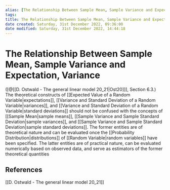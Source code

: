 ```yaml
---
alias: [The Relationship Between Sample Mean, Sample Variance and Expectation, Variance]
tags: 
title: The Relationship Between Sample Mean, Sample Variance and Expectation, Variance
date created: Saturday, 31st December 2022, 09:36:00
date modified: Saturday, 31st December 2022, 14:44:18
---
```


# The Relationship Between Sample Mean, Sample Variance and Expectation, Variance

([@[[D. Ostwald - The general linear model 20_21|Ost20]]], Section 6.3.) The theoretical constructs of [[Expected Value of a Random Variable|expectations]], [[Variance and Standard Deviation of a Random Variable|variances]], and [[Variance and Standard Deviation of a Random Variable|standard deviations]] should not be confused with the concepts of [[Sample Mean|sample means]], [[Sample Variance and Sample Standard Deviation|sample variances]], and [[Sample Variance and Sample Standard Deviation|sample standard deviations]]. The former entities are of theoretical nature and can be evaluated once the [[Probability Distribution|distributions]] of [[Random Variable|random variables]] have been specified. The latter entities are of practical nature, can be evaluated numerically based on observed data, and serve as estimators of the former theoretical quantities

## References

[[D. Ostwald - The general linear model 20_21]]
